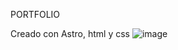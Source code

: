 PORTFOLIO

Creado con Astro, html y css
![image](https://github.com/Franklynjsb/portfolio/assets/98553892/63fce4cd-ceaf-4674-bf5b-9001b2c80d34)
